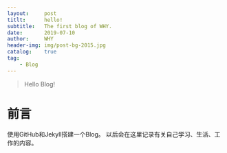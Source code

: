 ```yaml
---
layout:     post
titlt:      hello!
subtitle:   The first blog of WHY.
date:       2019-07-10
author:     WHY
header-img: img/post-bg-2015.jpg
catalog:    true
tag:
    - Blog
---
```


> Hello Blog!

# 前言
使用GitHub和Jekyll搭建一个Blog。
以后会在这里记录有关自己学习、生活、工作的内容。


